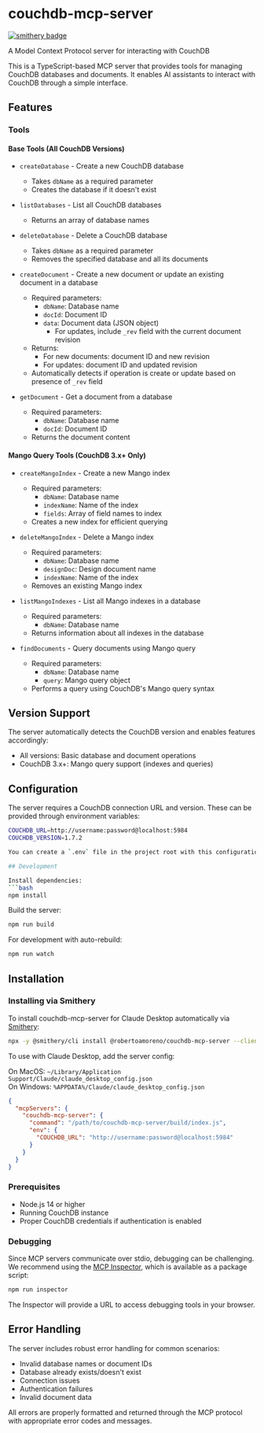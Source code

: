 # couchdb-mcp-server
[![smithery badge](https://smithery.ai/badge/@robertoamoreno/couchdb-mcp-server)](https://smithery.ai/server/@robertoamoreno/couchdb-mcp-server)

A Model Context Protocol server for interacting with CouchDB

This is a TypeScript-based MCP server that provides tools for managing CouchDB databases and documents. It enables AI assistants to interact with CouchDB through a simple interface.

## Features

### Tools

#### Base Tools (All CouchDB Versions)
- `createDatabase` - Create a new CouchDB database
  - Takes `dbName` as a required parameter
  - Creates the database if it doesn't exist
  
- `listDatabases` - List all CouchDB databases
  - Returns an array of database names
  
- `deleteDatabase` - Delete a CouchDB database
  - Takes `dbName` as a required parameter
  - Removes the specified database and all its documents
  
- `createDocument` - Create a new document or update an existing document in a database
  - Required parameters:
    - `dbName`: Database name
    - `docId`: Document ID
    - `data`: Document data (JSON object)
      - For updates, include `_rev` field with the current document revision
  - Returns:
    - For new documents: document ID and new revision
    - For updates: document ID and updated revision
  - Automatically detects if operation is create or update based on presence of `_rev` field
  
- `getDocument` - Get a document from a database
  - Required parameters:
    - `dbName`: Database name
    - `docId`: Document ID
  - Returns the document content

#### Mango Query Tools (CouchDB 3.x+ Only)
- `createMangoIndex` - Create a new Mango index
  - Required parameters:
    - `dbName`: Database name
    - `indexName`: Name of the index
    - `fields`: Array of field names to index
  - Creates a new index for efficient querying

- `deleteMangoIndex` - Delete a Mango index
  - Required parameters:
    - `dbName`: Database name
    - `designDoc`: Design document name
    - `indexName`: Name of the index
  - Removes an existing Mango index

- `listMangoIndexes` - List all Mango indexes in a database
  - Required parameters:
    - `dbName`: Database name
  - Returns information about all indexes in the database

- `findDocuments` - Query documents using Mango query
  - Required parameters:
    - `dbName`: Database name
    - `query`: Mango query object
  - Performs a query using CouchDB's Mango query syntax

## Version Support

The server automatically detects the CouchDB version and enables features accordingly:
- All versions: Basic database and document operations
- CouchDB 3.x+: Mango query support (indexes and queries)

## Configuration

The server requires a CouchDB connection URL and version. These can be provided through environment variables:

```bash
COUCHDB_URL=http://username:password@localhost:5984
COUCHDB_VERSION=1.7.2

You can create a `.env` file in the project root with this configuration. If not provided, it defaults to `http://localhost:5984`.

## Development

Install dependencies:
```bash
npm install
```

Build the server:
```bash
npm run build
```

For development with auto-rebuild:
```bash
npm run watch
```

## Installation

### Installing via Smithery

To install couchdb-mcp-server for Claude Desktop automatically via [Smithery](https://smithery.ai/server/@robertoamoreno/couchdb-mcp-server):

```bash
npx -y @smithery/cli install @robertoamoreno/couchdb-mcp-server --client claude
```

To use with Claude Desktop, add the server config:

On MacOS: `~/Library/Application Support/Claude/claude_desktop_config.json`  
On Windows: `%APPDATA%/Claude/claude_desktop_config.json`

```json
{
  "mcpServers": {
    "couchdb-mcp-server": {
      "command": "/path/to/couchdb-mcp-server/build/index.js",
      "env": {
        "COUCHDB_URL": "http://username:password@localhost:5984"
      }
    }
  }
}
```

### Prerequisites

- Node.js 14 or higher
- Running CouchDB instance
- Proper CouchDB credentials if authentication is enabled

### Debugging

Since MCP servers communicate over stdio, debugging can be challenging. We recommend using the [MCP Inspector](https://github.com/modelcontextprotocol/inspector), which is available as a package script:

```bash
npm run inspector
```

The Inspector will provide a URL to access debugging tools in your browser.

## Error Handling

The server includes robust error handling for common scenarios:
- Invalid database names or document IDs
- Database already exists/doesn't exist
- Connection issues
- Authentication failures
- Invalid document data

All errors are properly formatted and returned through the MCP protocol with appropriate error codes and messages.
